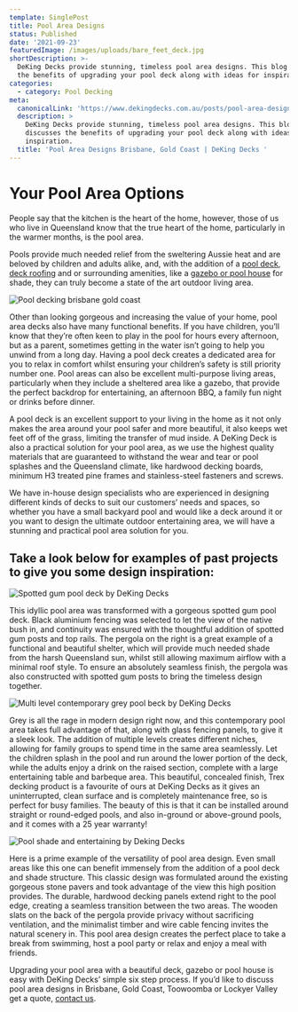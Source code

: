 ```yaml
---
template: SinglePost
title: Pool Area Designs
status: Published
date: '2021-09-23'
featuredImage: /images/uploads/bare_feet_deck.jpg
shortDescription: >-
  DeKing Decks provide stunning, timeless pool area designs. This blog discusses
  the benefits of upgrading your pool deck along with ideas for inspiration.
categories:
  - category: Pool Decking
meta:
  canonicalLink: 'https://www.dekingdecks.com.au/posts/pool-area-designs/'
  description: >
    DeKing Decks provide stunning, timeless pool area designs. This blog
    discusses the benefits of upgrading your pool deck along with ideas for
    inspiration.  
  title: 'Pool Area Designs Brisbane, Gold Coast | DeKing Decks '
---
```

# Your Pool Area Options

People say that the kitchen is the heart of the home, however, those of us who live in Queensland know that the true heart of the home, particularly in the warmer months, is the pool area. 

Pools provide much needed relief from the sweltering Aussie heat and are beloved by children and adults alike, and, with the addition of a [pool deck](https://www.dekingdecks.com.au/services/pool-decking/), [deck roofing](https://www.dekingdecks.com.au/services/patio-roofs/) and or surrounding amenities, like a [gazebo or pool house](https://www.dekingdecks.com.au/services/gazebos-outdoor-rooms/) for shade, they can truly become a state of the art outdoor living area. 

![Pool decking brisbane gold coast](/images/uploads/pool_decking.jpg)

Other than looking gorgeous and increasing the value of your home, pool area decks also have many functional benefits. If you have children, you’ll know that they’re often keen to play in the pool for hours every afternoon, but as a parent, sometimes getting in the water isn’t going to help you unwind from a long day. Having a pool deck creates a dedicated area for you to relax in comfort whilst ensuring your children’s safety is still priority number one. Pool areas can also be excellent multi-purpose living areas, particularly when they include a sheltered area like a gazebo, that provide the perfect backdrop for entertaining, an afternoon BBQ, a family fun night or drinks before dinner. 

A pool deck is an excellent support to your living in the home as it not only makes the area around your pool safer and more beautiful, it also keeps wet feet off of the grass, limiting the transfer of mud inside. A DeKing Deck is also a practical solution for your pool area, as we use the highest quality materials that are guaranteed to withstand the wear and tear or pool splashes and the Queensland climate, like hardwood decking boards, minimum H3 treated pine frames and stainless-steel fasteners and screws. 

We have in-house design specialists who are experienced in designing different kinds of decks to suit our customers’ needs and spaces, so whether you have a small backyard pool and would like a deck around it or you want to design the ultimate outdoor entertaining area, we will have a stunning and practical pool area solution for you. 

## Take a look below for examples of past projects to give you some design inspiration:

![Spotted gum pool deck by DeKing Decks](/images/uploads/coroy3.jpg)

This idyllic pool area was transformed with a gorgeous spotted gum pool deck. Black aluminium fencing was selected to let the view of the native bush in, and continuity was ensured with the thoughtful addition of spotted gum posts and top rails. The pergola on the right is a great example of a functional and beautiful shelter, which will provide much needed shade from the harsh Queensland sun, whilst still allowing maximum airflow with a minimal roof style. To ensure an absolutely seamless finish, the pergola was also constructed with spotted gum posts to bring the timeless design together. 

![Multi level contemporary grey pool beck by DeKing Decks](/images/uploads/img_9614.jpg)

Grey is all the rage in modern design right now, and this contemporary pool area takes full advantage of that, along with glass fencing panels, to give it a sleek look. The addition of multiple levels creates different niches, allowing for family groups to spend time in the same area seamlessly. Let the children splash in the pool and run around the lower portion of the deck, while the adults enjoy a drink on the raised section, complete with a large entertaining table and barbeque area. This beautiful, concealed finish, Trex decking product is a favourite of ours at DeKing Decks as it gives an uninterrupted, clean surface and is completely maintenance free, so is perfect for busy families. The beauty of this is that it can be installed around straight or round-edged pools, and also in-ground or above-ground pools, and it comes with a 25 year warranty! 

![Pool shade and entertaining by Deking Decks](/images/uploads/dsc_0211.jpg)

Here is a prime example of the versatility of pool area design. Even small areas like this one can benefit immensely from the addition of a pool deck and shade structure. This classic design was formulated around the existing gorgeous stone pavers and took advantage of the view this high position provides. The durable, hardwood decking panels extend right to the pool edge, creating a seamless transition between the two areas. The wooden slats on the back of the pergola provide privacy without sacrificing ventilation, and the minimalist timber and wire cable fencing invites the natural scenery in. This pool area design creates the perfect place to take a break from swimming, host a pool party or relax and enjoy a meal with friends. 

Upgrading your pool area with a beautiful deck, gazebo or pool house is easy with DeKing Decks’ simple six step process. If you’d like to discuss pool area designs in Brisbane, Gold Coast, Toowoomba or Lockyer Valley get a quote, [contact us](https://www.dekingdecks.com.au/contact/).
